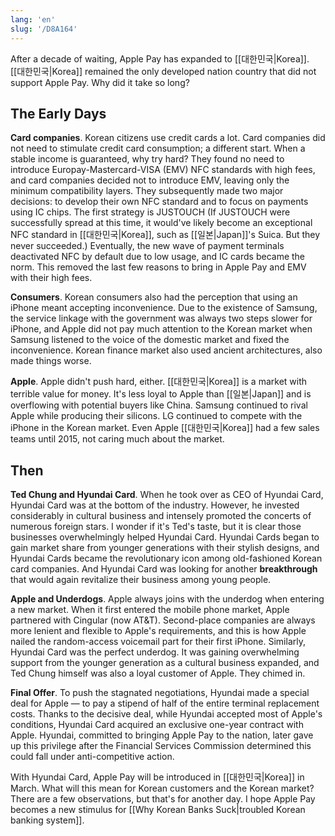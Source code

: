 ```yaml
---
lang: 'en'
slug: '/D8A164'
---
```


After a decade of waiting, Apple Pay has expanded to [[대한민국|Korea]]. [[대한민국|Korea]] remained the only developed nation country that did not support Apple Pay. Why did it take so long?

## The Early Days

**Card companies**. Korean citizens use credit cards a lot. Card companies did not need to stimulate credit card consumption; a different start. When a stable income is guaranteed, why try hard? They found no need to introduce Europay-Mastercard-VISA (EMV) NFC standards with high fees, and card companies decided not to introduce EMV, leaving only the minimum compatibility layers. They subsequently made two major decisions: to develop their own NFC standard and to focus on payments using IC chips. The first strategy is JUSTOUCH (If JUSTOUCH were successfully spread at this time, it would've likely become an exceptional NFC standard in [[대한민국|Korea]], such as [[일본|Japan]]'s Suica. But they never succeeded.) Eventually, the new wave of payment terminals deactivated NFC by default due to low usage, and IC cards became the norm. This removed the last few reasons to bring in Apple Pay and EMV with their high fees.

**Consumers**. Korean consumers also had the perception that using an iPhone meant accepting inconvenience. Due to the existence of Samsung, the service linkage with the government was always two steps slower for iPhone, and Apple did not pay much attention to the Korean market when Samsung listened to the voice of the domestic market and fixed the inconvenience. Korean finance market also used ancient architectures, also made things worse.

**Apple**. Apple didn't push hard, either. [[대한민국|Korea]] is a market with terrible value for money. It's less loyal to Apple than [[일본|Japan]] and is overflowing with potential buyers like China. Samsung continued to rival Apple while producing their silicons. LG continued to compete with the iPhone in the Korean market. Even Apple [[대한민국|Korea]] had a few sales teams until 2015, not caring much about the market.

## Then

**Ted Chung and Hyundai Card**. When he took over as CEO of Hyundai Card, Hyundai Card was at the bottom of the industry. However, he invested considerably in cultural business and intensely promoted the concerts of numerous foreign stars. I wonder if it's Ted's taste, but it is clear those businesses overwhelmingly helped Hyundai Card. Hyundai Cards began to gain market share from younger generations with their stylish designs, and Hyundai Cards became the revolutionary icon among old-fashioned Korean card companies. And Hyundai Card was looking for another **breakthrough** that would again revitalize their business among young people.

**Apple and Underdogs**. Apple always joins with the underdog when entering a new market. When it first entered the mobile phone market, Apple partnered with Cingular (now AT&T). Second-place companies are always more lenient and flexible to Apple's requirements, and this is how Apple nailed the random-access voicemail part for their first iPhone. Similarly, Hyundai Card was the perfect underdog. It was gaining overwhelming support from the younger generation as a cultural business expanded, and Ted Chung himself was also a loyal customer of Apple. They chimed in.

**Final Offer**. To push the stagnated negotiations, Hyundai made a special deal for Apple — to pay a stipend of half of the entire terminal replacement costs. Thanks to the decisive deal, while Hyundai accepted most of Apple's conditions, Hyundai Card acquired an exclusive one-year contract with Apple. Hyundai, committed to bringing Apple Pay to the nation, later gave up this privilege after the Financial Services Commission determined this could fall under anti-competitive action.

With Hyundai Card, Apple Pay will be introduced in [[대한민국|Korea]] in March. What will this mean for Korean customers and the Korean market? There are a few observations, but that's for another day. I hope Apple Pay becomes a new stimulus for [[Why Korean Banks Suck|troubled Korean banking system]].
